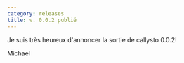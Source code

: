 ```yaml
---
category: releases
title: v. 0.0.2 publié
---
```

Je suis très heureux d'annoncer la sortie de callysto 0.0.2!

<p><i class="fas fa-heart"></i> Michael</p>